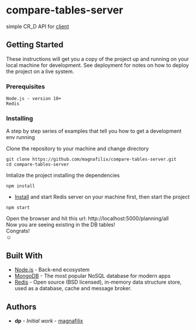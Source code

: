 # compare-tables-server
simple CR_D API for [client](https://github.com/magnafilix/compare-tables)

## Getting Started

These instructions will get you a copy of the project up and running on your local machine for development. See deployment for notes on how to deploy the project on a live system.

### Prerequisites

```
Node.js - version 10+
Redis
```

### Installing

A step by step series of examples that tell you how to get a development env running

Clone the repository to your machine and change directory

```
git clone https://github.com/magnafilix/compare-tables-server.git
cd compare-tables-server
```

Intialize the project installing the dependencies

```
npm install
```

* [Install](https://redis.io/download) and start Redis server on your machine first, then start the project
```
npm start
```

Open the browser and hit this url: http://localhost:5000/planning/all  
Now you are seeing existing in the DB tables!  
Congrats!  
:relaxed:

## Built With

* [Node.js](https://nodejs.org/en/) - Back-end ecosystem
* [MongoDB](https://www.mongodb.com/) - The most popular NoSQL database for modern apps
* [Redis](https://redis.io/) - Open source (BSD licensed), in-memory data structure store, used as a database, cache and message broker.

## Authors

* **dp** - *Initial work* - [magnafilix](https://github.com/magnafilix)